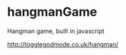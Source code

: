 # hangmanGame
Hangman game, built in javascript


<a href="http://togglegodmode.co.uk/hangman/">http://togglegodmode.co.uk/hangman/</a>

